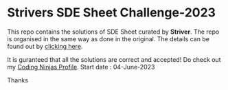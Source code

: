 # Strivers SDE Sheet Challenge-2023

This repo contains the solutions of SDE Sheet curated by **Striver**.
The repo is organised in the same way as done in the original.
The details can be found out by [clicking here](https://takeuforward.org/interviews/strivers-sde-sheet-top-coding-interview-problems/).

It is guranteed that all the solutions are correct and accepted!
Do check out my [Coding Ninjas Profile](https://www.codingninjas.com/codestudio/profile/a5c91b29-d136-41aa-b6ee-1bf028eb9905).
Start date : 04-June-2023

Thanks
